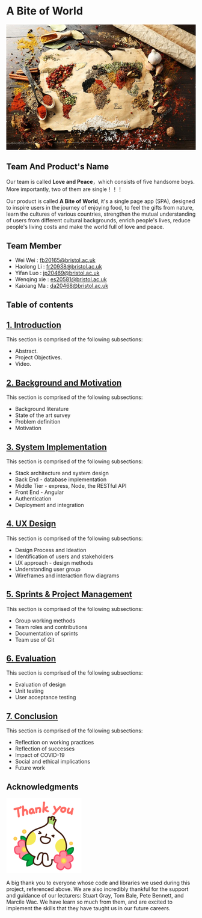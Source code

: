 # A Bite of World

![head](images/README/head.png)

## Team And Product's Name

Our team is called **Love and Peace**，which consists of five handsome boys. More importantly, two of them are single！！！

Our product is called **A Bite of World**, it's a single page app (SPA), designed to inspire users in the journey of enjoying food, to feel the gifts from nature, learn the cultures of various countries, strengthen the mutual understanding of users from different cultural backgrounds, enrich people's lives,  reduce people's living costs and make the world full of love and peace.

## Team Member

* Wei Wei       : <fb20165@bristol.ac.uk>
* Haolong Li  : <fr20938@bristol.ac.uk>
* Yifan Luo : <jp20469@bristol.ac.uk>
* Wenqing xie : <es20581@bristol.ac.uk>
* Kaixiang Ma : <da20468@bristol.ac.uk>


## Table of contents

## [1. Introduction](Portfolio/Introduction.md)

This section is comprised of the following subsections:

- Abstract. 
- Project Objectives. 
- Video. 

## [2. Background and Motivation](Portfolio/Background.md)

This section is comprised of the following subsections:

* Background literature
* State of the art survey
* Problem definition
* Motivation

## [3. System Implementation](Portfolio/System_Implementation.md)

This section is comprised of the following subsections:

* Stack architecture and system design
* Back End - database implementation
* Middle Tier - express, Node, the RESTful API
* Front End - Angular
* Authentication
* Deployment and integration

## [4. UX Design](Portfolio/UX_Design.md)

This section is comprised of the following subsections:

* Design Process and Ideation
* Identification of users and stakeholders
* UX approach - design methods
* Understanding user group
* Wireframes and interaction flow diagrams


## [5. Sprints & Project Management](Portfolio/Sprints_Project_Management.md)

This section is comprised of the following subsections:

* Group working methods
* Team roles and contributions
* Documentation of sprints
* Team use of Git


## [6. Evaluation](Portfolio/Evaluation.md)

This section is comprised of the following subsections:

* Evaluation of design
* Unit testing
* User acceptance testing

## [7. Conclusion](Portfolio/Conclusion.md)

This section is comprised of the following subsections:

* Reflection on working practices
* Reflection of successes
* Impact of COVID-19
* Social and ethical implications
* Future work

## Acknowledgments

![201610241720298258](images/README/thank.gif)

A big thank you to everyone whose code and libraries we used during this project, referenced above. We are also incredibly thankful for the support and guidance of our lecturers: Stuart Gray, Tom Bale, Pete Bennett, and Marcile Wac. We have learn so much from them, and are excited to implement the skills that they have taught us in our future careers.